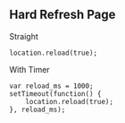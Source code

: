 ## Hard Refresh Page

Straight
```
location.reload(true);
```

With Timer
```
var reload_ms = 1000;
setTimeout(function() {
    location.reload(true);
}, reload_ms);
```
